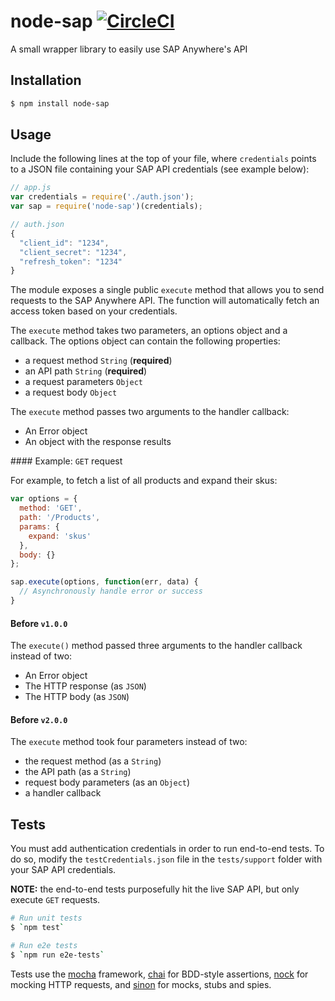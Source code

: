 # node-sap [![CircleCI](https://circleci.com/gh/DarylRodrigo/node-sap/tree/master.svg?style=svg)](https://circleci.com/gh/DarylRodrigo/node-sap/tree/master)

A small wrapper library to easily use SAP Anywhere's API

## Installation

```sh
$ npm install node-sap
```

## Usage

Include the following lines at the top of your file, where `credentials` points to a JSON file containing your SAP API credentials (see example below):

```js
// app.js
var credentials = require('./auth.json');
var sap = require('node-sap')(credentials);

// auth.json
{
  "client_id": "1234",
  "client_secret": "1234",
  "refresh_token": "1234"
}
```

The module exposes a single public `execute` method that allows you to send requests to the SAP Anywhere API. The function will automatically fetch an access token based on your credentials.

The `execute` method takes two parameters, an options object and a callback.
The options object can contain the following properties:

* a request method `String` (**required**)
* an API path `String` (**required**)
* a request parameters `Object`
* a request body `Object`

The `execute` method passes two arguments to the handler callback:
* An Error object
* An object with the response results

#### Example: `GET` request

For example, to fetch a list of all products and expand their skus:

```js
var options = {
  method: 'GET',
  path: '/Products',
  params: {
    expand: 'skus'
  },
  body: {}
};

sap.execute(options, function(err, data) {
  // Asynchronously handle error or success
}
```

#### Before `v1.0.0`

The `execute()` method passed three arguments to the handler callback instead of two:
* An Error object
* The HTTP response (as `JSON`)
* The HTTP body (as `JSON`)

#### Before `v2.0.0`

The `execute` method took four parameters instead of two:
* the request method (as a `String`)
* the API path (as a `String`)
* request body parameters (as an `Object`)
* a handler callback

## Tests

You must add authentication credentials in order to run end-to-end tests. To do so, modify the `testCredentials.json` file in the `tests/support` folder with your SAP API credentials.

**NOTE:** the end-to-end tests purposefully hit the live SAP API, but only execute `GET` requests.

```sh
# Run unit tests
$ `npm test`

# Run e2e tests
$ `npm run e2e-tests`
```

Tests use the [mocha](https://github.com/mochajs/mocha) framework, [chai](https://github.com/chaijs/chai) for BDD-style assertions, [nock](https://github.com/node-nock/nock) for mocking HTTP requests, and [sinon](https://github.com/sinonjs/sinon) for mocks, stubs and spies.

